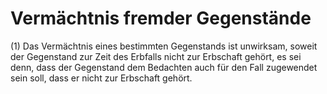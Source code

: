 # Vermächtnis fremder Gegenstände

(1) Das Vermächtnis eines bestimmten Gegenstands ist unwirksam, soweit der Gegenstand zur Zeit des Erbfalls nicht zur Erbschaft gehört, es sei denn, dass der Gegenstand dem Bedachten auch für den Fall zugewendet sein soll, dass er nicht zur Erbschaft gehört.